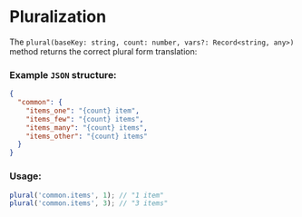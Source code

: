 # Pluralization

The `plural(baseKey: string, count: number, vars?: Record<string, any>)` method returns the correct plural form translation:

### Example `JSON` structure:

```json
{
  "common": {
    "items_one": "{count} item",
    "items_few": "{count} items",
    "items_many": "{count} items",
    "items_other": "{count} items"
  }
}
```

### Usage:

```js
plural('common.items', 1); // "1 item"
plural('common.items', 3); // "3 items"
```